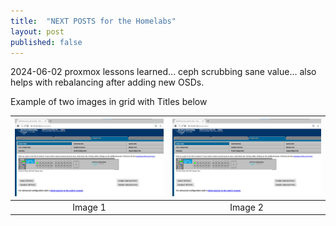 ```yaml
---
title:  "NEXT POSTS for the Homelabs"
layout: post
published: false
---
```


2024-06-02 proxmox lessons learned... ceph scrubbing sane value... also helps with rebalancing after adding new OSDs.

Example of two images in grid with Titles below

| ![](/assets/images/hp-procurve-java-web-start-jnlp-webui-in-firefox.png) | ![](/assets/images/hp-procurve-java-web-start-jnlp-webui-in-firefox.png) |
|:--:|:--:|
| Image 1 | Image 2 |
